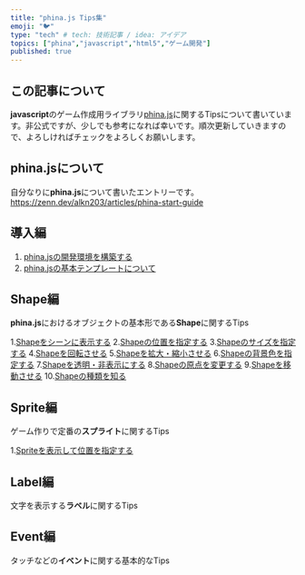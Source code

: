 ```yaml
---
title: "phina.js Tips集"
emoji: "🐦"
type: "tech" # tech: 技術記事 / idea: アイデア
topics: ["phina","javascript","html5","ゲーム開発"]
published: true
---
```


## この記事について
**javascript**のゲーム作成用ライブラリ[phina.js](https://phinajs.com/)に関するTipsについて書いています。非公式ですが、少しでも参考になれば幸いです。順次更新していきますので、よろしければチェックをよろしくお願いします。

## phina.jsについて
自分なりに**phina.js**について書いたエントリーです。
https://zenn.dev/alkn203/articles/phina-start-guide

## 導入編
1. [phina.jsの開発環境を構築する](https://zenn.dev/alkn203/articles/phina-prologue)
2. [phina.jsの基本テンプレートについて](https://zenn.dev/alkn203/articles/phina-template)

## Shape編
**phina.js**におけるオブジェクトの基本形である**Shape**に関するTips

1.[Shapeをシーンに表示する](https://zenn.dev/alkn203/articles/phina-add-shape)
2.[Shapeの位置を指定する](https://zenn.dev/alkn203/articles/phina-locate-shape)
3.[Shapeのサイズを指定する](https://zenn.dev/alkn203/articles/phina-resize-shape)
4.[Shapeを回転させる](https://zenn.dev/alkn203/articles/phina-rotate-shape)
5.[Shapeを拡大・縮小させる](https://zenn.dev/alkn203/articles/phina-scale-shape)
6.[Shapeの背景色を指定する](https://zenn.dev/alkn203/articles/phina-color-shape)
7.[Shapeを透明・非表示にする](https://zenn.dev/alkn203/articles/phina-alpha-shape)
8.[Shapeの原点を変更する](https://zenn.dev/alkn203/articles/phina-change-shape-origin)
9.[Shapeを移動させる](https://zenn.dev/alkn203/articles/phina-move-shape)
10.[Shapeの種類を知る](https://zenn.dev/alkn203/articles/phina-sort-of-shape)

## Sprite編
ゲーム作りで定番の**スプライト**に関するTips

1.[Spriteを表示して位置を指定する](https://zenn.dev/alkn203/articles/phina-locate-sprite)

## Label編
文字を表示する**ラベル**に関するTips

## Event編
タッチなどの**イベント**に関する基本的なTips